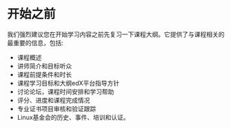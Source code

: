 # 开始之前

我们强烈建议您在开始学习内容之前先复习一下课程大纲。它提供了与课程相关的最重要的信息，包括:
+ 课程概述
+ 讲师简介和目标听众
+ 课程前提条件和时长
+ 课程学习目标和大纲edX平台指导方针
+ 讨论论坛，课程时间安排和学习帮助
+ 评分、进度和课程完成情况
+ 专业证书项目审核和验证跟踪
+ Linux基金会的历史、事件、培训和认证。